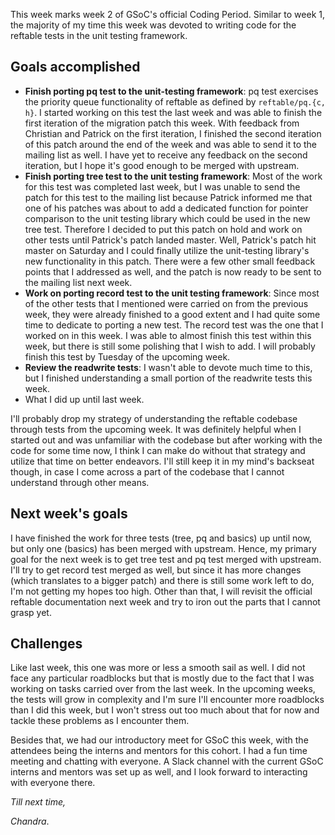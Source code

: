 This week marks week 2 of GSoC's official Coding Period. Similar to week 1, the majority of my time this week was devoted to writing code for the reftable tests in the unit testing framework.

## Goals accomplished
- **Finish porting pq test to the unit-testing framework**: pq test exercises the priority queue functionality of reftable as defined by `reftable/pq.{c, h}`. I started working on this test the last week and was able to finish the first iteration of the migration patch this week. With feedback from Christian and Patrick on the first iteration, I finished the second iteration of this patch around the end of the week and was able to send it to the mailing list as well. I have yet to receive any feedback on the second iteration, but I hope it's good enough to be merged with upstream.
- **Finish porting tree test to the unit testing framework**: Most of the work for this test was completed last week, but I was unable to send the patch for this test to the mailing list because Patrick informed me that one of his patches was about to add a dedicated function for pointer comparison to the unit testing library which could be used in the new tree test. Therefore I decided to put this patch on hold and work on other tests until Patrick's patch landed master. Well, Patrick's patch hit master on Saturday and I could finally utilize the unit-testing library's new functionality in this patch. There were a few other small feedback points that I addressed as well, and the patch is now ready to be sent to the mailing list next week.
- **Work on porting record test to the unit testing framework**: Since most of the other tests that I mentioned were carried on from the previous week, they were already finished to a good extent and I had quite some time to dedicate to porting a new test. The record test was the one that I worked on in this week. I was able to almost finish this test within this week, but there is still some polishing that I wish to add. I will probably finish this test by Tuesday of the upcoming week.
- **Review the readwrite tests**: I wasn't able to devote much time to this, but I finished understanding a small portion of the readwrite tests this week.
- What I did up until last week.

I'll probably drop my strategy of understanding the reftable codebase through tests from the upcoming week. It was definitely helpful when I started out and was unfamiliar with the codebase but after working with the code for some time now, I think I can make do without that strategy and utilize that time on better endeavors. I'll still keep it in my mind's backseat though, in case I come across a part of the codebase that I cannot understand through other means.

## Next week's goals
I have finished the work for three tests (tree, pq and basics) up until now, but only one (basics) has been merged with upstream. Hence, my primary goal for the next week is to get tree test and pq test merged with upstream. I'll try to get record test merged as well, but since it has more changes (which translates to a bigger patch) and there is still some work left to do, I'm not getting my hopes too high. Other than that, I will revisit the official reftable documentation next week and try to iron out the parts that I cannot grasp yet.

## Challenges
Like last week, this one was more or less a smooth sail as well. I did not face any particular roadblocks but that is mostly due to the fact that I was working on tasks carried over from the last week. In the upcoming weeks, the tests will grow in complexity and I'm sure I'll encounter more roadblocks than I did this week, but I won't stress out too much about that for now and tackle these problems as I encounter them.

Besides that, we had our introductory meet for GSoC this week, with the attendees being the interns and mentors for this cohort. I had a fun time meeting and chatting with everyone. A Slack channel with the current GSoC interns and mentors was set up as well, and I look forward to interacting with everyone there.

_Till next time,_

_Chandra_.
